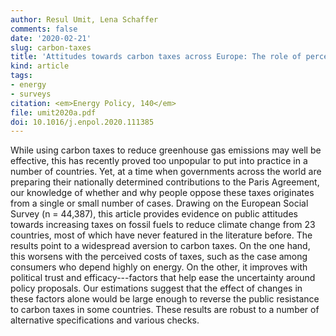 ```yaml
---
author: Resul Umit, Lena Schaffer
comments: false
date: '2020-02-21'
slug: carbon-taxes
title: 'Attitudes towards carbon taxes across Europe: The role of perceived uncertainty and self-interest'
kind: article
tags:
- energy
- surveys
citation: <em>Energy Policy, 140</em>
file: umit2020a.pdf
doi: 10.1016/j.enpol.2020.111385
---
```



While using carbon taxes to reduce greenhouse gas emissions may well be effective, this has recently proved too unpopular to put into practice in a number of countries. Yet, at a time when governments across the world are preparing their nationally determined contributions to the Paris Agreement, our knowledge of whether and why people oppose these taxes originates from a single or small number of cases. Drawing on the European Social Survey (n = 44,387), this article provides evidence on public attitudes towards increasing taxes on fossil fuels to reduce climate change from 23 countries, most of which have never featured in the literature before. The results point to a widespread aversion to carbon taxes. On the one hand, this worsens with the perceived costs of taxes, such as the case among consumers who depend highly on energy. On the other, it improves with political trust and efficacy---factors that help ease the uncertainty around policy proposals. Our estimations suggest that the effect of changes in these factors alone would be large enough to reverse the public resistance to carbon taxes in some countries. These results are robust to a number of alternative specifications and various checks. 